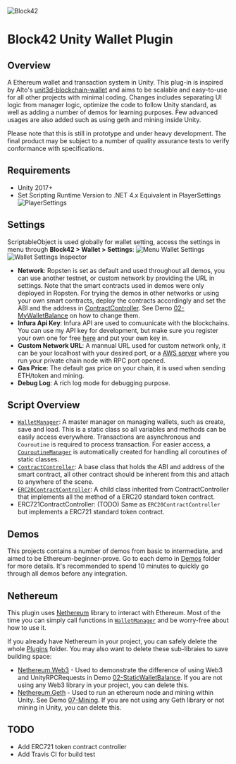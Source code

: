 ![Block42](http://assets.block42.world/images/icons/block42_logo_200.png)

# Block42 Unity Wallet Plugin

## Overview
A Ethereum wallet and transaction system in Unity. This plug-in is inspired by Alto's [unit3d-blockchain-wallet](https://github.com/alto-io/unity3d-blockchain-wallet) and aims to be scalable and easy-to-use for all other projects with minimal coding. Changes includes separating UI logic from manager logic, optimize the code to follow Unity standard, as well as adding a number of demos for learning purposes. Few advanced usages are also added such as using geth and mining inside Unity.

Please note that this is still in prototype and under heavy development. The final product may be subject to a number of quality assurance tests to verify conformance with specifications.

## Requirements
- Unity 2017+
- Set Scripting Runtime Version to .NET 4.x Equivalent in PlayerSettings
![PlayerSettings](Documents/Intro/00_playersettings.png)

## Settings
ScriptableObject is used globally for wallet setting, access the settings in menu through **Block42 > Wallet > Settings**:
![Menu Wallet Settings](Documents/Intro/01_menu_wallet_settings.png)
![Wallet Settings Inspector](Documents/Intro/02_wallet_settings_inspector.png)

- __Network__: 
Ropsten is set as default and used throughout all demos, you can use another testnet, or custom network by providing the URL in settings. Note that the smart contracts used in demos were only deployed in Ropsten. For trying the demos in other networks or using your own smart contracts, deploy the contracts accordingly and set the ABI and the address in [ContractController](Assets/Block42/Wallet/Scripts/Contracts/ContractController.cs). See Demo [02-MyWalletBalance](Assets/Block42/Wallet/Demos/02-MyWalletBalance) on how to change them.
- __Infura Api Key__:
Infura API are used to comuunicate with the blockchains. You can use my API key for development, but make sure you register your own one for free [here](https://infura.io/) and put your own key in.
- __Custom Network URL__:
A mannual URL used for custom network only, it can be your localhost with your desired port, or a [AWS server](https://medium.com/coinmonks/run-an-ethereum-node-on-aws-for-free-afca27f253ed) where you run your private chain node with RPC port opened.
- __Gas Price__:
The default gas price on your chain, it is used when sending ETH/token and mining.
- __Debug Log__:
A rich log mode for debugging purpose.

## Script Overview
- [`WalletManager`](Assets/Block42/Wallet/Scripts/WalletManager.cs): A master manager on managing wallets, such as create, save and load. This is a static class so all variables and methods can be easily access everywhere. Transactions are asynchronous and `Couroutine` is required to process transaction. For easier access, a [`CouroutineManager`](Assets/Block42/Common/Utils/CoroutineManager.cs) is automatically created for handling all coroutines of static classes.
- [`ContractController`](Assets/Block42/Wallet/Scripts/Contracts/ContractController.cs): A base class that holds the ABI and address of the smart contract, all other contract should be inherent from this and attach to anywhere of the scene.
- [`ERC20ContractController`](Assets/Block42/Wallet/Scripts/Contracts/ContractController.cs): A child class inherited from ContractController that implements all the method of a ERC20 standard token contract. 
- ERC721ContractController: (TODO) Same as `ERC20ContractController` but implements a ERC721 standard token contract.

## Demos
This projects contains a number of demos from basic to intermediate, and aimed to be Ethereum-beginner-prove. Go to each demo in [Demos](Assets/Block42/Wallet/Demos) folder for more details. It's recommended to spend 10 minutes to quickly go through all demos before any integration. 


## Nethereum
This plugin uses [Nethereum](https://github.com/Nethereum/Nethereum) library to interact with Ethereum. Most of the time you can simply call functions in [`WalletManager`](Assets/Block42/Wallet/Scripts/WalletManager.cs) and be worry-free about how to use it.

If you already have Nethereum in your project, you can safely delete the whole [Plugins](Assets/Block42/Plugins) folder. You may also want to delete these sub-libraies to save building space:
- [Nethereum.Web3](Assets/Block42/Plugins/Nethereum/Nethereum.Web3.dll) - Used to demonstrate the difference of using Web3 and UnityRPCRequests in Demo [02-StaticWalletBalance](Assets/Block42/Wallet/Demos/02-StaticWalletBalance). If you are not using any Web3 library in your project, you can delete this.
- [Nethereum.Geth](Assets/Block42/Plugins/Nethereum/Nethereum.Geth) - Used to run an ethereum node and mining within Unity. See Demo [07-Mining](Assets/Block42/Wallet/Demos/07-Mining). If you are not using any Geth library or not mining in Unity, you can delete this.

## TODO
- Add ERC721 token contract controller
- Add Travis CI for build test